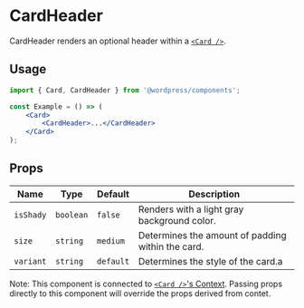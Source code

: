 # CardHeader

CardHeader renders an optional header within a [`<Card />`](../).

## Usage

```jsx
import { Card, CardHeader } from '@wordpress/components';

const Example = () => (
	<Card>
		<CardHeader>...</CardHeader>
	</Card>
);
```

## Props

<!-- prettier-ignore -->
Name | Type | Default | Description
--- | --- | --- | ---
`isShady` | `boolean` | `false` | Renders with a light gray background color.
`size` | `string` | `medium` | Determines the amount of padding within the card.
`variant` | `string` | `default` | Determines the style of the card.a

Note: This component is connected to [`<Card />`'s Context](../README.md#context). Passing props directly to this component will override the props derived from contet.
